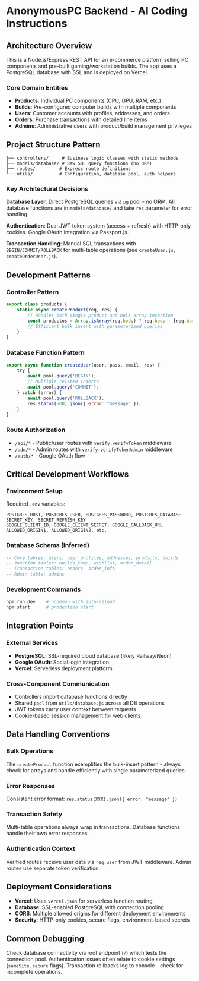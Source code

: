 # AnonymousPC Backend - AI Coding Instructions

## Architecture Overview

This is a Node.js/Express REST API for an e-commerce platform selling PC components and pre-built gaming/workstation builds. The app uses a PostgreSQL database with SSL and is deployed on Vercel.

### Core Domain Entities
- **Products**: Individual PC components (CPU, GPU, RAM, etc.)
- **Builds**: Pre-configured computer builds with multiple components
- **Users**: Customer accounts with profiles, addresses, and orders
- **Orders**: Purchase transactions with detailed line items
- **Admins**: Administrative users with product/build management privileges

## Project Structure Pattern

```
├── controllers/     # Business logic classes with static methods
├── models/database/ # Raw SQL query functions (no ORM)
├── routes/         # Express route definitions
└── utils/          # Configuration, database pool, auth helpers
```

### Key Architectural Decisions

**Database Layer**: Direct PostgreSQL queries via `pg` pool - no ORM. All database functions are in `models/database/` and take `res` parameter for error handling.

**Authentication**: Dual JWT token system (access + refresh) with HTTP-only cookies. Google OAuth integration via Passport.js.

**Transaction Handling**: Manual SQL transactions with `BEGIN/COMMIT/ROLLBACK` for multi-table operations (see `createUser.js`, `createOrderUser.js`).

## Development Patterns

### Controller Pattern
```javascript
export class products {
    static async createProduct(req, res) {
        // Handles both single product and bulk array insertion
        const productos = Array.isArray(req.body) ? req.body : [req.body];
        // Efficient bulk insert with parameterized queries
    }
}
```

### Database Function Pattern
```javascript
export async function createUser(user, pass, email, res) {
    try {
        await pool.query('BEGIN');
        // Multiple related inserts
        await pool.query('COMMIT');
    } catch (error) {
        await pool.query('ROLLBACK');
        res.status(500).json({ error: "message" });
    }
}
```

### Route Authorization
- `/api/*` - Public/user routes with `verify.verifyToken` middleware
- `/adm/*` - Admin routes with `verify.verifyTokenAdmin` middleware
- `/auth/*` - Google OAuth flow

## Critical Development Workflows

### Environment Setup
Required `.env` variables:
```
POSTGRES_HOST, POSTGRES_USER, POSTGRES_PASSWORD, POSTGRES_DATABASE
SECRET_KEY, SECRET_REFRESH_KEY
GOOGLE_CLIENT_ID, GOOGLE_CLIENT_SECRET, GOOGLE_CALLBACK_URL
ALLOWED_ORIGIN1, ALLOWED_ORIGIN2, etc.
```

### Database Schema (Inferred)
```sql
-- Core tables: users, user_profiles, addresses, products, builds
-- Junction tables: builds_comp, wishlist, order_detail
-- Transaction tables: orders, order_info
-- Admin table: admins
```

### Development Commands
```bash
npm run dev    # nodemon with auto-reload
npm start      # production start
```

## Integration Points

### External Services
- **PostgreSQL**: SSL-required cloud database (likely Railway/Neon)
- **Google OAuth**: Social login integration
- **Vercel**: Serverless deployment platform

### Cross-Component Communication
- Controllers import database functions directly
- Shared `pool` from `utils/database.js` across all DB operations
- JWT tokens carry user context between requests
- Cookie-based session management for web clients

## Data Handling Conventions

### Bulk Operations
The `createProduct` function exemplifies the bulk-insert pattern - always check for arrays and handle efficiently with single parameterized queries.

### Error Responses
Consistent error format: `res.status(XXX).json({ error: "message" })`

### Transaction Safety
Multi-table operations always wrap in transactions. Database functions handle their own error responses.

### Authentication Context
Verified routes receive user data via `req.user` from JWT middleware. Admin routes use separate token verification.

## Deployment Considerations

- **Vercel**: Uses `vercel.json` for serverless function routing
- **Database**: SSL-enabled PostgreSQL with connection pooling
- **CORS**: Multiple allowed origins for different deployment environments
- **Security**: HTTP-only cookies, secure flags, environment-based secrets

## Common Debugging

Check database connectivity via root endpoint (`/`) which tests the connection pool.
Authentication issues often relate to cookie settings (`sameSite`, `secure` flags).
Transaction rollbacks log to console - check for incomplete operations.
